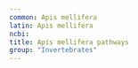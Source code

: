 ```yaml
---
common: Apis mellifera
latin: Apis mellifera
ncbi: 
title: Apis mellifera pathways
group: "Invertebrates"
---
```

